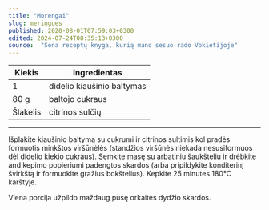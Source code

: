 ```yaml
---
title: "Morengai"
slug: meringues
published: 2020-08-01T07:59:03+0300
edited: 2024-07-24T08:35:13+0300
source:  "Sena receptų knyga, kurią mano sesuo rado Vokietijoje"
---
```


 Kiekis   | Ingredientas
 -------- | --------
 1        | didelio kiaušinio baltymas
 80 g     | baltojo cukraus
 Šlakelis | citrinos sulčių

 ---

Išplakite kiaušinio baltymą su cukrumi ir citrinos sultimis kol pradės formuotis minkštos viršūnėlės (standžios viršūnės niekada nesusiformuos dėl didelio kiekio cukraus). Semkite masę su arbatiniu šaukšteliu ir drėbkite and kepimo popieriumi padengtos skardos (arba pripildykite konditerinį švirkštą ir formuokite gražius bokštelius). Kepkite 25 minutes 180°C karštyje.

Viena porcija užpildo maždaug pusę orkaitės dydžio skardos.
